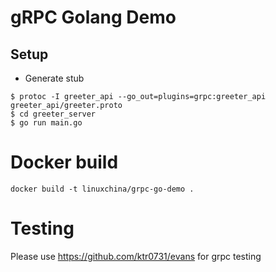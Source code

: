 gRPC Golang Demo
================

## Setup

* Generate stub
```
$ protoc -I greeter_api --go_out=plugins=grpc:greeter_api greeter_api/greeter.proto
$ cd greeter_server
$ go run main.go
```

# Docker build
```
docker build -t linuxchina/grpc-go-demo .
```

# Testing

Please use https://github.com/ktr0731/evans for grpc testing
